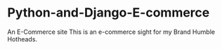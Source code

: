 # Python-and-Django-E-commerce
An E-Commerce site
This is an e-commerce sight for my Brand Humble Hotheads.
